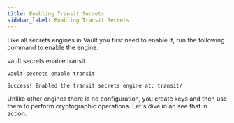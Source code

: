 ```yaml
---
title: Enabling Transit Secrets
sidebar_label: Enabling Transit Secrets
---
```


Like all secrets engines in Vault you first need to enable it, run the following
command to enable the engine.

<VSCodeTerminal target="Vault">
  <Command>vault secrets enable transit</Command>
</VSCodeTerminal>

``` shell
vault secrets enable transit
```

```shell
Success! Enabled the transit secrets engine at: transit/
```

Unlike other engines there is no configuration, you create keys and then use
them to perform cryptographic operations. Let's dive in an see that in action.
